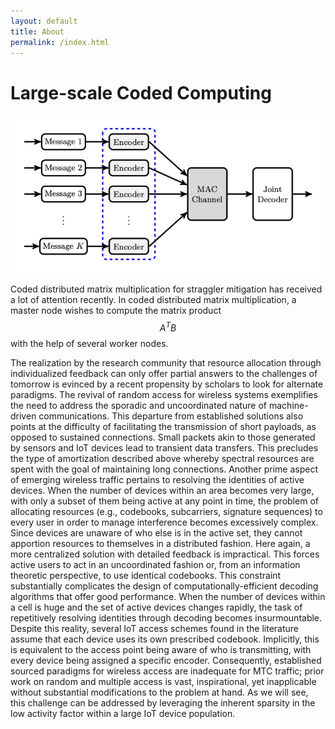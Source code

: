 ```yaml
---
layout: default
title: About
permalink: /index.html
---
```


# Large-scale Coded Computing

![Unsourced MAC](assets/UMAC.png)

Coded distributed matrix multiplication for straggler mitigation has received a lot of attention recently.
In coded distributed matrix multiplication, a master node wishes to compute the matrix product $$A^TB$$ with the help of several worker nodes.



The realization by the research community that resource allocation through individualized feedback can only offer partial answers to the challenges of tomorrow is evinced by a recent propensity by scholars to look for alternate paradigms.
The revival of random access for wireless systems exemplifies the need to address the sporadic and uncoordinated nature of machine-driven communications.
This departure from established solutions also points at the difficulty of facilitating the transmission of short payloads, as opposed to sustained connections.
Small packets akin to those generated by sensors and IoT devices lead to transient data transfers.
This precludes the type of amortization described above whereby spectral resources are spent with the goal of maintaining long connections.
Another prime aspect of emerging wireless traffic pertains to resolving the identities of active devices.
When the number of devices within an area becomes very large, with only a subset of them being active at any point in time, the problem of allocating resources (e.g., codebooks, subcarriers, signature sequences) to every user in order to manage interference becomes excessively complex. 
Since devices are unaware of who else is in the active set, they cannot apportion resources to themselves in a distributed fashion. 
Here again, a more centralized solution with detailed feedback is impractical.
This forces active users to act in an uncoordinated fashion or, from an information theoretic perspective, to use identical codebooks.
This constraint substantially complicates the design of computationally-efficient decoding algorithms that offer good performance.
When the number of devices within a cell is huge and the set of active devices changes rapidly, the task of repetitively resolving identities through decoding becomes insurmountable.
Despite this reality, several IoT access schemes found in the literature assume that each device uses its own prescribed codebook.
Implicitly, this is equivalent to the access point being aware of who is transmitting, with every device being assigned a specific encoder.
Consequently, established sourced paradigms for wireless access are inadequate for MTC traffic; prior work on random and multiple access is vast, inspirational, yet inapplicable without substantial modifications to the problem at hand.
As we will see, this challenge can be addressed by leveraging the inherent sparsity in the low activity factor within a large IoT device population.

